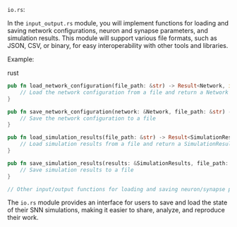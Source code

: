 `io.rs`:

In the `input_output.rs` module, you will implement functions for loading and saving network configurations, neuron and synapse parameters, and simulation results. This module will support various file formats, such as JSON, CSV, or binary, for easy interoperability with other tools and libraries.

Example:

rust

```rust
pub fn load_network_configuration(file_path: &str) -> Result<Network, io::Error> {
    // Load the network configuration from a file and return a Network instance
}

pub fn save_network_configuration(network: &Network, file_path: &str) -> Result<(), io::Error> {
    // Save the network configuration to a file
}

pub fn load_simulation_results(file_path: &str) -> Result<SimulationResults, io::Error> {
    // Load simulation results from a file and return a SimulationResults instance
}

pub fn save_simulation_results(results: &SimulationResults, file_path: &str) -> Result<(), io::Error> {
    // Save simulation results to a file
}

// Other input/output functions for loading and saving neuron/synapse parameters and handling different file formats
```

The `io.rs` module provides an interface for users to save and load the state of their SNN simulations, making it easier to share, analyze, and reproduce their work.